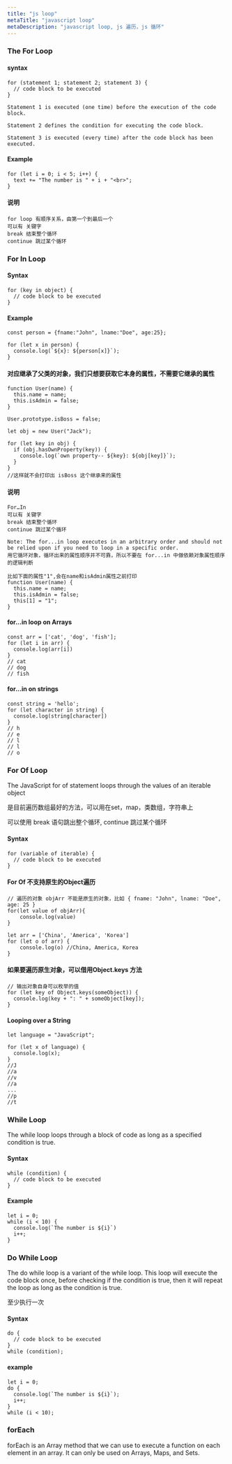 ```yaml
---
title: "js loop"
metaTitle: "javascript loop"
metaDescription: "javascript loop, js 遍历，js 循环"
---
```


### The For Loop

#### syntax
```
for (statement 1; statement 2; statement 3) {
  // code block to be executed
}

Statement 1 is executed (one time) before the execution of the code block.

Statement 2 defines the condition for executing the code block.

Statement 3 is executed (every time) after the code block has been executed.
```
#### Example
```
for (let i = 0; i < 5; i++) {
  text += "The number is " + i + "<br>";
}
```

#### 说明
```
for loop 有顺序关系，由第一个到最后一个
可以有 关键字
break 结束整个循环
continue 跳过某个循环
```




### For In Loop

#### Syntax
```
for (key in object) {
  // code block to be executed
}
```
#### Example
```
const person = {fname:"John", lname:"Doe", age:25};

for (let x in person) {
  console.log(`${x}: ${person[x]}`);
}
```

#### 对应继承了父类的对象，我们只想要获取它本身的属性，不需要它继承的属性
```
function User(name) {
  this.name = name;
  this.isAdmin = false;
}

User.prototype.isBoss = false;

let obj = new User("Jack");

for (let key in obj) {
  if (obj.hasOwnProperty(key)) {
    console.log(`own property-- ${key}: ${obj[key]}`);
  }
}
//这样就不会打印出 isBoss 这个继承来的属性
```

#### 说明
```
For…In
可以有 关键字
break 结束整个循环
continue 跳过某个循环

Note: The for...in loop executes in an arbitrary order and should not be relied upon if you need to loop in a specific order.
用它循环对象，循环出来的属性顺序并不可靠，所以不要在 for...in 中做依赖对象属性顺序的逻辑判断

比如下面的属性"1",会在name和isAdmin属性之前打印
function User(name) {
  this.name = name;
  this.isAdmin = false;
  this[1] = "1";
}
```

#### for...in loop on Arrays
```
const arr = ['cat', 'dog', 'fish'];
for (let i in arr) {  
  console.log(arr[i])
}
// cat
// dog
// fish
```

#### for...in on strings
```
const string = 'hello';
for (let character in string) {  
  console.log(string[character])
}
// h
// e
// l
// l
// o
```


### For Of Loop
The JavaScript for of statement loops through the values of an iterable object

是目前遍历数组最好的方法，可以用在set，map，类数组，字符串上

可以使用 break 语句跳出整个循环, continue 跳过某个循环
#### Syntax
```
for (variable of iterable) {
  // code block to be executed
}
```

#### For Of 不支持原生的Object遍历
```
// 遍历的对象 objArr 不能是原生的对象，比如 { fname: "John", lname: "Doe", age: 25 }
for(let value of objArr){
    console.log(value)
}

let arr = ['China', 'America', 'Korea']
for (let o of arr) {
    console.log(o) //China, America, Korea
}
```

#### 如果要遍历原生对象，可以借用Object.keys 方法
```
// 输出对象自身可以枚举的值
for (let key of Object.keys(someObject)) {
  console.log(key + ": " + someObject[key]);
}
```
#### Looping over a String
```
let language = "JavaScript";

for (let x of language) {
  console.log(x);
}
//J 
//a
//v
//a
...
//p
//t
```



### While Loop
The while loop loops through a block of code as long as a specified condition is true.

#### Syntax
```
while (condition) {
  // code block to be executed
}
```

#### Example
```
let i = 0;
while (i < 10) {
  console.log(`The number is ${i}`)
  i++;
}
```

### Do While Loop
The do while loop is a variant of the while loop. This loop will execute the code block once, before checking if the condition is true, then it will repeat the loop as long as the condition is true.

至少执行一次

#### Syntax
```
do {
  // code block to be executed
}
while (condition);
```

#### example
```
let i = 0;
do {
  console.log(`The number is ${i}`);
  i++;
}
while (i < 10);
```




### forEach
forEach is an Array method that we can use to execute a function on each element in an array. It can only be used on Arrays, Maps, and Sets.
